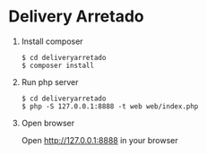 # Delivery Arretado

1. Install composer

      ```text
      $ cd deliveryarretado
      $ composer install
      ```

2. Run php server

      ```text
      $ cd deliveryarretado
      $ php -S 127.0.0.1:8888 -t web web/index.php
      ```

3. Open browser

      Open http://127.0.0.1:8888 in your browser
